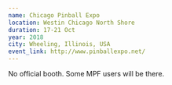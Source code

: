 ```yaml
---
name: Chicago Pinball Expo
location: Westin Chicago North Shore
duration: 17-21 Oct
year: 2018
city: Wheeling, Illinois, USA
event_link: http://www.pinballexpo.net/
---
```

No official booth. Some MPF users will be there.
